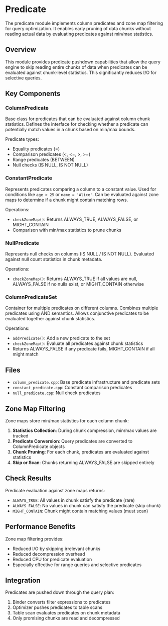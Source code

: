 # Predicate

The predicate module implements column predicates and zone map filtering for query optimization. It enables early pruning of data chunks without reading actual data by evaluating predicates against min/max statistics.

## Overview

This module provides predicate pushdown capabilities that allow the query engine to skip reading entire chunks of data when predicates can be evaluated against chunk-level statistics. This significantly reduces I/O for selective queries.

## Key Components

### ColumnPredicate
Base class for predicates that can be evaluated against column chunk statistics. Defines the interface for checking whether a predicate can potentially match values in a chunk based on min/max bounds.

Predicate types:
- Equality predicates (=)
- Comparison predicates (<, <=, >, >=)
- Range predicates (BETWEEN)
- Null checks (IS NULL, IS NOT NULL)

### ConstantPredicate
Represents predicates comparing a column to a constant value. Used for conditions like `age > 25` or `name = 'Alice'`. Can be evaluated against zone maps to determine if a chunk might contain matching rows.

Operations:
- `checkZoneMap()`: Returns ALWAYS_TRUE, ALWAYS_FALSE, or MIGHT_CONTAIN
- Comparison with min/max statistics to prune chunks

### NullPredicate
Represents null checks on columns (IS NULL / IS NOT NULL). Evaluated against null count statistics in chunk metadata.

Operations:
- `checkZoneMap()`: Returns ALWAYS_TRUE if all values are null, ALWAYS_FALSE if no nulls exist, or MIGHT_CONTAIN otherwise

### ColumnPredicateSet
Container for multiple predicates on different columns. Combines multiple predicates using AND semantics. Allows conjunctive predicates to be evaluated together against chunk statistics.

Operations:
- `addPredicate()`: Add a new predicate to the set
- `checkZoneMap()`: Evaluate all predicates against chunk statistics
- Returns ALWAYS_FALSE if any predicate fails, MIGHT_CONTAIN if all might match

## Files

- `column_predicate.cpp`: Base predicate infrastructure and predicate sets
- `constant_predicate.cpp`: Constant comparison predicates
- `null_predicate.cpp`: Null check predicates

## Zone Map Filtering

Zone maps store min/max statistics for each column chunk:

1. **Statistics Collection**: During chunk compression, min/max values are tracked
2. **Predicate Conversion**: Query predicates are converted to ColumnPredicate objects
3. **Chunk Pruning**: For each chunk, predicates are evaluated against statistics
4. **Skip or Scan**: Chunks returning ALWAYS_FALSE are skipped entirely

## Check Results

Predicate evaluation against zone maps returns:
- `ALWAYS_TRUE`: All values in chunk satisfy the predicate (rare)
- `ALWAYS_FALSE`: No values in chunk can satisfy the predicate (skip chunk)
- `MIGHT_CONTAIN`: Chunk might contain matching values (must scan)

## Performance Benefits

Zone map filtering provides:
- Reduced I/O by skipping irrelevant chunks
- Reduced decompression overhead
- Reduced CPU for predicate evaluation
- Especially effective for range queries and selective predicates

## Integration

Predicates are pushed down through the query plan:
1. Binder converts filter expressions to predicates
2. Optimizer pushes predicates to table scans
3. Table scan evaluates predicates on chunk metadata
4. Only promising chunks are read and decompressed
